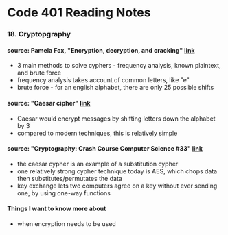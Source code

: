 # Code 401 Reading Notes 
### 18. Cryptopgraphy  

####  source: Pamela Fox, "Encryption, decryption, and cracking" [link](https://www.khanacademy.org/computing/computers-and-internet/xcae6f4a7ff015e7d:online-data-security/xcae6f4a7ff015e7d:data-encryption-techniques/a/encryption-decryption-and-code-cracking)
- 3 main methods to solve cyphers - frequency analysis, known plaintext, and brute force
- frequency analysis takes account of common letters, like "e" 
- brute force - for an english alphabet, there are only 25 possible shifts 


####  source: "Caesar cipher" [link](https://en.wikipedia.org/wiki/Caesar_cipher)
- Caesar would encrypt messages by shifting letters down the alphabet by 3 
- compared to modern techniques, this is relatively simple 

####  source: "Cryptography: Crash Course Computer Science #33" [link](https://www.youtube.com/watch?v=jhXCTbFnK8o)
- the caesar cypher is an example of a substitution cypher
- one relatively strong cypher technique today is AES, which chops data then substitutes/permutates the data
- key exchange lets two computers agree on a key without ever sending one, by using one-way functions

#### Things I want to know more about 
-  when encryption needs to be used